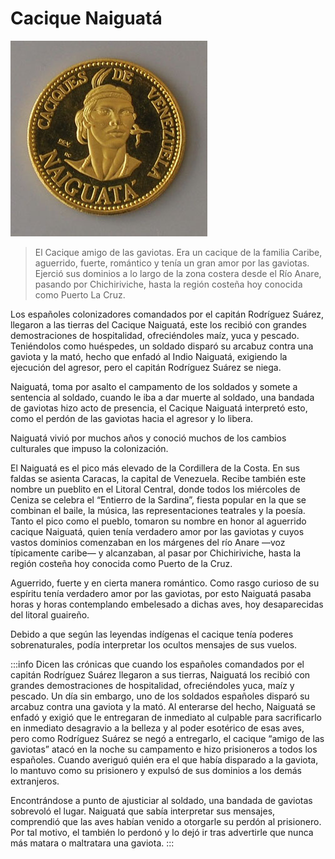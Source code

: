 # Cacique Naiguatá

![naiguata](./img/naiguata.png)


>El Cacique amigo de las gaviotas. Era un cacique de la familia Caribe, aguerrido, fuerte, romántico y tenía un gran amor por las gaviotas. Ejerció sus dominios a lo largo de la zona costera desde el Río Anare, pasando por Chichiriviche, hasta la región costeña hoy conocida como Puerto La Cruz.

Los españoles colonizadores comandados por el capitán Rodríguez Suárez, llegaron a las tierras del Cacique Naiguatá, este los recibió con grandes demostraciones de hospitalidad, ofreciéndoles maíz, yuca y pescado. Teniéndolos como huéspedes, un soldado disparó su arcabuz contra una gaviota y la mató, hecho que enfadó al Indio Naiguatá, exigiendo la ejecución del agresor, pero el capitán Rodríguez Suárez se niega. 

Naiguatá, toma por asalto el campamento de los soldados y somete a sentencia al soldado, cuando le iba a dar muerte al soldado, una bandada de gaviotas hizo acto de presencia, el Cacique Naiguatá interpretó esto, como el perdón de las gaviotas hacia el agresor y lo libera.

Naiguatá vivió por muchos años y conoció muchos de los cambios culturales que impuso la colonización.

El Naiguatá es el pico más elevado de la Cordillera de la Costa. En sus faldas se asienta Caracas, la capital de Venezuela. Recibe también este nombre un pueblito en el Litoral Central, donde todos los miércoles de Ceniza se celebra el “Entierro de la Sardina”, fiesta popular en la que se combinan el baile, la música, las representaciones teatrales y la poesía. Tanto el pico como el pueblo, tomaron su nombre en honor al aguerrido cacique Naiguatá, quien tenía verdadero amor por las gaviotas y cuyos vastos dominios comenzaban en los márgenes del río Anare —voz típicamente caribe— y alcanzaban, al pasar por Chichiriviche, hasta la región costeña hoy conocida como Puerto de la Cruz.

Aguerrido, fuerte y en cierta manera romántico. Como rasgo curioso de su espíritu tenía verdadero amor por las gaviotas, por esto Naiguatá pasaba horas y horas contemplando embelesado a dichas aves, hoy desaparecidas del litoral guaireño. 

Debido a que según las leyendas indígenas el cacique tenía poderes sobrenaturales, podía interpretar los ocultos mensajes de sus vuelos. 

:::info 
Dicen las crónicas que cuando los españoles comandados por el capitán Rodríguez Suárez llegaron a sus tierras, Naiguatá los recibió con grandes demostraciones de hospitalidad, ofreciéndoles yuca, maíz y pescado. Un día sin embargo, uno de los soldados españoles disparó su arcabuz contra una gaviota y la mató. Al enterarse del hecho, Naiguatá se enfadó y exigió que le entregaran de inmediato al culpable para sacrificarlo en inmediato desagravio a la belleza y al poder esotérico de esas aves, pero como Rodríguez Suárez se negó a entregarlo, el cacique “amigo de las gaviotas” atacó en la noche su campamento e hizo prisioneros a todos los españoles. Cuando averiguó quién era el que había disparado a la gaviota, lo mantuvo como su prisionero y expulsó de sus dominios a los demás extranjeros. 

Encontrándose a punto de ajusticiar al soldado, una bandada de gaviotas sobrevoló el lugar. Naiguatá que sabía interpretar sus mensajes, comprendió que las aves habían venido a otorgarle su perdón al prisionero. Por tal motivo, el también lo perdonó y lo dejó ir tras advertirle que nunca más matara o maltratara una gaviota.
:::
